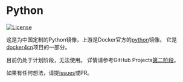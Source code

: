 # Python

[![License](https://img.shields.io/github/license/docker4cn/python.svg)](https://github.com/docker4cn/python/blob/master/LICENSE)

这是为中国定制的Python镜像，上游是Docker官方的[python](https://hub.docker.com/_/python)镜像。
它是[docker4cn]项目的一部分。

目前仍处于计划阶段，无法使用。
详情请参考GitHub Projects[第二阶段]。

如果有任何想法，请提[issues]或PR。

[docker4cn]:https://docker-4.cn/
[第二阶段]:https://github.com/orgs/docker4cn/projects/2
[issues]:https://github.com/docker4cn/python/issues/new
